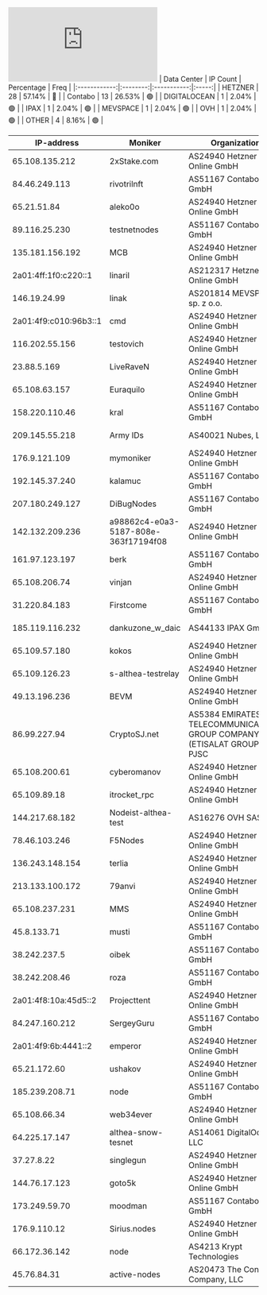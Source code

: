 ![Diagramm](https://github.com/obajay/StateSync-snapshots/blob/main/Projects/Althea/1/README.md)
| Data Center | IP Count | Percentage | Freq |
|:------------:|:--------:|:-----------:|:-----:|
| HETZNER | 28 | 57.14% | 🔴 |
| Contabo | 13 | 26.53% | 🟢 |
| DIGITALOCEAN | 1 | 2.04% | 🟢 |
| IPAX | 1 | 2.04% | 🟢 |
| MEVSPACE | 1 | 2.04% | 🟢 |
| OVH | 1 | 2.04% | 🟢 |
| OTHER | 4 | 8.16% | 🟢 |

<!-- START_TABLE -->
| IP-address | Moniker | Organization | Country | City |
|-------------|---------|---------------|---------|------|
| 65.108.135.212 | 2xStake.com | AS24940 Hetzner Online GmbH | ![image](https://raw.githubusercontent.com/obajay/FlagKit/master/Assets/SVG/FI.svg) FI | Helsinki |
| 84.46.249.113 | rivotrilnft | AS51167 Contabo GmbH | ![image](https://raw.githubusercontent.com/madebybowtie/FlagKit/master/Assets/SVG/DE.svg) DE | Berlin |
| 65.21.51.84 | aleko0o | AS24940 Hetzner Online GmbH | ![image](https://raw.githubusercontent.com/obajay/FlagKit/master/Assets/SVG/FI.svg) FI | Tuusula |
| 89.116.25.230 | testnetnodes | AS51167 Contabo GmbH | ![image](https://raw.githubusercontent.com/madebybowtie/FlagKit/master/Assets/SVG/DE.svg) DE | Düsseldorf |
| 135.181.156.192 | MCB | AS24940 Hetzner Online GmbH | ![image](https://raw.githubusercontent.com/obajay/FlagKit/master/Assets/SVG/FI.svg) FI | Tuusula |
| 2a01:4ff:1f0:c220::1 | linaril | AS212317 Hetzner Online GmbH | ![image](https://raw.githubusercontent.com/obajay/FlagKit/master/Assets/SVG/US.svg) US | Hillsboro |
| 146.19.24.99 | linak | AS201814 MEVSPACE sp. z o.o. | ![image](https://raw.githubusercontent.com/obajay/FlagKit/master/Assets/SVG/PL.svg) PL | Warsaw |
| 2a01:4f9:c010:96b3::1 | cmd | AS24940 Hetzner Online GmbH | ![image](https://raw.githubusercontent.com/obajay/FlagKit/master/Assets/SVG/FI.svg) FI | Helsinki |
| 116.202.55.156 | testovich | AS24940 Hetzner Online GmbH | ![image](https://raw.githubusercontent.com/madebybowtie/FlagKit/master/Assets/SVG/DE.svg) DE | Falkenstein |
| 23.88.5.169 | LiveRaveN | AS24940 Hetzner Online GmbH | ![image](https://raw.githubusercontent.com/madebybowtie/FlagKit/master/Assets/SVG/DE.svg) DE | Falkenstein |
| 65.108.63.157 | Euraquilo | AS24940 Hetzner Online GmbH | ![image](https://raw.githubusercontent.com/obajay/FlagKit/master/Assets/SVG/FI.svg) FI | Helsinki |
| 158.220.110.46 | kral | AS51167 Contabo GmbH | ![image](https://raw.githubusercontent.com/madebybowtie/FlagKit/master/Assets/SVG/DE.svg) DE | Düsseldorf |
| 209.145.55.218 | Army IDs | AS40021 Nubes, LLC | ![image](https://raw.githubusercontent.com/obajay/FlagKit/master/Assets/SVG/US.svg) US | St. Louis |
| 176.9.121.109 | mymoniker | AS24940 Hetzner Online GmbH | ![image](https://raw.githubusercontent.com/madebybowtie/FlagKit/master/Assets/SVG/DE.svg) DE | Falkenstein |
| 192.145.37.240 | kalamuc | AS51167 Contabo GmbH | ![image](https://raw.githubusercontent.com/madebybowtie/FlagKit/master/Assets/SVG/DE.svg) DE | Düsseldorf |
| 207.180.249.127 | DiBugNodes | AS51167 Contabo GmbH | ![image](https://raw.githubusercontent.com/madebybowtie/FlagKit/master/Assets/SVG/DE.svg) DE | Nürnberg |
| 142.132.209.236 | a98862c4-e0a3-5187-808e-363f17194f08 | AS24940 Hetzner Online GmbH | ![image](https://raw.githubusercontent.com/madebybowtie/FlagKit/master/Assets/SVG/DE.svg) DE | Falkenstein |
| 161.97.123.197 | berk | AS51167 Contabo GmbH | ![image](https://raw.githubusercontent.com/madebybowtie/FlagKit/master/Assets/SVG/DE.svg) DE | Frankfurt am Main |
| 65.108.206.74 | vinjan | AS24940 Hetzner Online GmbH | ![image](https://raw.githubusercontent.com/obajay/FlagKit/master/Assets/SVG/FI.svg) FI | Helsinki |
| 31.220.84.183 | Firstcome | AS51167 Contabo GmbH | ![image](https://raw.githubusercontent.com/madebybowtie/FlagKit/master/Assets/SVG/DE.svg) DE | Düsseldorf |
| 185.119.116.232 | dankuzone_w_daic | AS44133 IPAX GmbH | ![image](https://raw.githubusercontent.com/obajay/FlagKit/master/Assets/SVG/AT.svg) AT | Vienna |
| 65.109.57.180 | kokos | AS24940 Hetzner Online GmbH | ![image](https://raw.githubusercontent.com/obajay/FlagKit/master/Assets/SVG/FI.svg) FI | Helsinki |
| 65.109.126.23 | s-althea-testrelay | AS24940 Hetzner Online GmbH | ![image](https://raw.githubusercontent.com/obajay/FlagKit/master/Assets/SVG/FI.svg) FI | Helsinki |
| 49.13.196.236 | BEVM | AS24940 Hetzner Online GmbH | ![image](https://raw.githubusercontent.com/madebybowtie/FlagKit/master/Assets/SVG/DE.svg) DE | Nürnberg |
| 86.99.227.94 | CryptoSJ.net | AS5384 EMIRATES TELECOMMUNICATIONS GROUP COMPANY (ETISALAT GROUP) PJSC | ![image](https://raw.githubusercontent.com/obajay/FlagKit/master/Assets/SVG/AE.svg) AE | Dubai |
| 65.108.200.61 | cyberomanov | AS24940 Hetzner Online GmbH | ![image](https://raw.githubusercontent.com/obajay/FlagKit/master/Assets/SVG/FI.svg) FI | Helsinki |
| 65.109.89.18 | itrocket_rpc | AS24940 Hetzner Online GmbH | ![image](https://raw.githubusercontent.com/obajay/FlagKit/master/Assets/SVG/FI.svg) FI | Helsinki |
| 144.217.68.182 | Nodeist-althea-test | AS16276 OVH SAS | ![image](https://raw.githubusercontent.com/obajay/FlagKit/master/Assets/SVG/CA.svg) CA | Beauharnois |
| 78.46.103.246 | F5Nodes | AS24940 Hetzner Online GmbH | ![image](https://raw.githubusercontent.com/madebybowtie/FlagKit/master/Assets/SVG/DE.svg) DE | Falkenstein |
| 136.243.148.154 | terlia | AS24940 Hetzner Online GmbH | ![image](https://raw.githubusercontent.com/madebybowtie/FlagKit/master/Assets/SVG/DE.svg) DE | Falkenstein |
| 213.133.100.172 | 79anvi | AS24940 Hetzner Online GmbH | ![image](https://raw.githubusercontent.com/madebybowtie/FlagKit/master/Assets/SVG/DE.svg) DE | Nürnberg |
| 65.108.237.231 | MMS | AS24940 Hetzner Online GmbH | ![image](https://raw.githubusercontent.com/obajay/FlagKit/master/Assets/SVG/FI.svg) FI | Helsinki |
| 45.8.133.71 | musti | AS51167 Contabo GmbH | ![image](https://raw.githubusercontent.com/madebybowtie/FlagKit/master/Assets/SVG/DE.svg) DE | Düsseldorf |
| 38.242.237.5 | oibek | AS51167 Contabo GmbH | ![image](https://raw.githubusercontent.com/madebybowtie/FlagKit/master/Assets/SVG/DE.svg) DE | Düsseldorf |
| 38.242.208.46 | roza | AS51167 Contabo GmbH | ![image](https://raw.githubusercontent.com/madebybowtie/FlagKit/master/Assets/SVG/DE.svg) DE | Düsseldorf |
| 2a01:4f8:10a:45d5::2 | Projecttent | AS24940 Hetzner Online GmbH | ![image](https://raw.githubusercontent.com/madebybowtie/FlagKit/master/Assets/SVG/DE.svg) DE | Falkenstein |
| 84.247.160.212 | SergeyGuru | AS51167 Contabo GmbH | ![image](https://raw.githubusercontent.com/madebybowtie/FlagKit/master/Assets/SVG/DE.svg) DE | Munich |
| 2a01:4f9:6b:4441::2 | emperor | AS24940 Hetzner Online GmbH | ![image](https://raw.githubusercontent.com/obajay/FlagKit/master/Assets/SVG/FI.svg) FI | Helsinki |
| 65.21.172.60 | ushakov | AS24940 Hetzner Online GmbH | ![image](https://raw.githubusercontent.com/obajay/FlagKit/master/Assets/SVG/FI.svg) FI | Tuusula |
| 185.239.208.71 | node | AS51167 Contabo GmbH | ![image](https://raw.githubusercontent.com/madebybowtie/FlagKit/master/Assets/SVG/DE.svg) DE | Düsseldorf |
| 65.108.66.34 | web34ever | AS24940 Hetzner Online GmbH | ![image](https://raw.githubusercontent.com/obajay/FlagKit/master/Assets/SVG/FI.svg) FI | Helsinki |
| 64.225.17.147 | althea-snow-tesnet | AS14061 DigitalOcean, LLC | ![image](https://raw.githubusercontent.com/obajay/FlagKit/master/Assets/SVG/US.svg) US | Clifton |
| 37.27.8.22 | singlegun | AS24940 Hetzner Online GmbH | ![image](https://raw.githubusercontent.com/obajay/FlagKit/master/Assets/SVG/FI.svg) FI | Helsinki |
| 144.76.17.123 | goto5k | AS24940 Hetzner Online GmbH | ![image](https://raw.githubusercontent.com/madebybowtie/FlagKit/master/Assets/SVG/DE.svg) DE | Falkenstein |
| 173.249.59.70 | moodman | AS51167 Contabo GmbH | ![image](https://raw.githubusercontent.com/madebybowtie/FlagKit/master/Assets/SVG/DE.svg) DE | Nürnberg |
| 176.9.110.12 | Sirius.nodes | AS24940 Hetzner Online GmbH | ![image](https://raw.githubusercontent.com/madebybowtie/FlagKit/master/Assets/SVG/DE.svg) DE | Falkenstein |
| 66.172.36.142 | node | AS4213 Krypt Technologies | ![image](https://raw.githubusercontent.com/obajay/FlagKit/master/Assets/SVG/US.svg) US | Gilbert |
| 45.76.84.31 | active-nodes | AS20473 The Constant Company, LLC | ![image](https://raw.githubusercontent.com/madebybowtie/FlagKit/master/Assets/SVG/DE.svg) DE | Frankfurt am Main |

<!-- END_TABLE -->